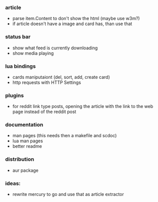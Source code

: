 ### article

- parse item.Content to don't show the html (maybe use w3m?)
-   if article doesn't have a image and card has, than use that

### status bar

-   show what feed is currently downloading
-   show media playing

### lua bindings

- cards maniputaiont (del, sort, add, create card)
- http requests with HTTP Settings

### plugins

-   for reddit link type posts, opening the article with the link to the web page instead of the reddit post

### documentation

-   man pages (this needs then a makefile and scdoc)
- lua man pages
-   better readme

### distribution

-   aur package

### ideas:

-   rewrite mercury to go and use that as article extractor
